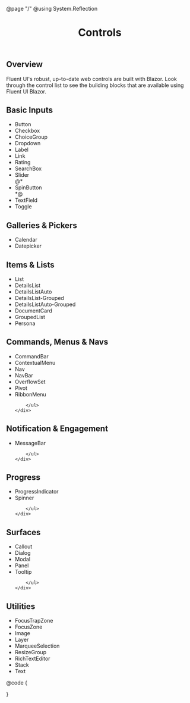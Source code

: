 ﻿@page "/"
@using System.Reflection

<header class="root">
    <h1 class="title">Controls</h1>
</header>
<div class="section" style="transition-delay: 0s;">
    <div id="overview" tabindex="-1">
        <h2 class="subHeading hiddenContent">Overview</h2>
    </div>
    <div class="content">
        <div class="ms-Markdown">
            <p>
                Fluent UI's robust, up-to-date web controls are built with Blazor. Look through the control list to see the building blocks that are available using Fluent UI Blazor.
            </p>
        </div>
    </div>
</div>

<div class="section" style="transition-delay: 0.05s;">
    <div class="sectionHeader">
        <h2 class="subHeading" id="basic-inputs">Basic Inputs</h2>
    </div>
    <div class="content">
        <ul class="uListFlex">
            <li class="uThird"><Link Href="ButtonsPage">Button</Link></li>
            <li class="uThird"><Link Href="CheckboxPage">Checkbox</Link></li>
            <li class="uThird"><Link Href="ChoiceGroupPage">ChoiceGroup</Link></li>
            <li class="uThird"><Link Href="DropdownPage">Dropdown</Link></li>
            <li class="uThird"><Link Href="LabelPage">Label</Link></li>
            <li class="uThird"><Link Href="LinkPage">Link</Link></li>
            <li class="uThird"><Link Href="RatingPage">Rating</Link></li>
            <li class="uThird"><Link Href="SearchBoxPage">SearchBox</Link></li>
            <li class="uThird"><Link Href="SliderPage">Slider</Link></li>
            @*<li class="uThird"><Link href="spinbutton">SpinButton</a></li>*@
            <li class="uThird"><Link Href="TextFieldPage">TextField</Link></li>
            <li class="uThird"><Link Href="TogglePage">Toggle</Link></li>
        </ul>
    </div>
</div>

<div class="section" style="transition-delay: 0.1s;">
    <div class="sectionHeader">
        <h2 class="subHeading" id="basic-inputs">Galleries & Pickers</h2>
    </div>
    <div class="content">
        <ul class="uListFlex">
            <li class="uThird"><Link Href="CalendarPage">Calendar</Link></li>
            <li class="uThird"><Link Href="DatePickerPage">Datepicker</Link></li>
        </ul>
    </div>
</div>
<div class="section" style="transition-delay: 0.15s;">
    <div class="sectionHeader">
        <h2 class="subHeading" id="basic-inputs">Items & Lists</h2>
    </div>
    <div class="content">
        <ul class="uListFlex">
            <li class="uThird"><Link Href="ListPage">List</Link></li>
            <li class="uThird"><Link Href="DetailsListPageBasic">DetailsList</Link></li>
            <li class="uThird"><Link Href="DetailsListAutoPage">DetailsListAuto</Link></li>
            <li class="uThird"><Link Href="DetailsListGroupedPage">DetailsList-Grouped</Link></li>
            <li class="uThird"><Link Href="DetailsListAutoGroupedPage">DetailsListAuto-Grouped</Link></li>
            <li class="uThird"><Link Href="DocumentCardPage">DocumentCard</Link></li>
            <li class="uThird"><Link Href="GroupedListPage">GroupedList</Link></li>
            <li class="uThird"><Link Href="PersonaPage">Persona</Link></li>
        </ul>
    </div>
</div>
<div class="section" style="transition-delay: 0.2s;">
    <div class="sectionHeader">
        <h2 class="subHeading" id="basic-inputs">Commands, Menus & Navs</h2>
    </div>
    <div class="content">
        <ul class="uListFlex">
            <li class="uThird"><Link Href="CommandBarPage">CommandBar</Link></li>
            <li class="uThird"><Link Href="ContextualMenuPage">ContextualMenu</Link></li>
            <li class="uThird"><Link Href="NavPage">Nav</Link></li>
            <li class="uThird"><Link Href="NavBarPage">NavBar</Link></li>
            <li class="uThird"><Link Href="OverflowSetPage">OverflowSet</Link></li>
            <li class="uThird"><Link Href="PivotPage">Pivot</Link></li>
            <li class="uThird"><Link Href="RibbonMenuPage">RibbonMenu</Link></li>

        </ul>
    </div>
</div>
<div class="section" style="transition-delay: 0.25s;">
    <div class="sectionHeader">
        <h2 class="subHeading" id="basic-inputs">Notification & Engagement</h2>
    </div>
    <div class="content">
        <ul class="uListFlex">
            <li class="uThird"><Link Href="MessageBarPage">MessageBar</Link></li>

        </ul>
    </div>
</div>
<div class="section" style="transition-delay: 0.3s;">
    <div class="sectionHeader">
        <h2 class="subHeading" id="basic-inputs">Progress</h2>
    </div>
    <div class="content">
        <ul class="uListFlex">
            <li class="uThird"><Link Href="ProgressIndicatorPage">ProgressIndicator</Link></li>
            <li class="uThird"><Link Href="SpinnerPage">Spinner</Link></li>

        </ul>
    </div>
</div>
<div class="section" style="transition-delay: 0.35s;">
    <div class="sectionHeader">
        <h2 class="subHeading" id="basic-inputs">Surfaces</h2>
    </div>
    <div class="content">
        <ul class="uListFlex">
            <li class="uThird"><Link Href="CalloutPage">Callout</Link></li>
            <li class="uThird"><Link Href="DialogPage">Dialog</Link></li>
            <li class="uThird"><Link Href="ModalPage">Modal</Link></li>
            <li class="uThird"><Link Href="PanelPage">Panel</Link></li>
            <li class="uThird"><Link Href="TooltipPage">Tooltip</Link></li>

        </ul>
    </div>
</div>
<div class="section" style="transition-delay: 0.4s;">
    <div class="sectionHeader">
        <h2 class="subHeading" id="basic-inputs">Utilities</h2>
    </div>
    <div class="content">
        <ul class="uListFlex">
            <li class="uThird"><Link Href="FocusTrapZonePage">FocusTrapZone</Link></li>
            <li class="uThird"><Link Href="FocusZonePage">FocusZone</Link></li>
            <li class="uThird"><Link Href="ImagePage">Image</Link></li>
            <li class="uThird"><Link Href="LayerPage">Layer</Link></li>
            <li class="uThird"><Link Href="MarqueeSelectionPage">MarqueeSelection</Link></li>
            <li class="uThird"><Link Href="ResizeGroupPage">ResizeGroup</Link></li>
            <li class="uThird"><Link Href="RichTextEditorPage">RichTextEditor</Link></li>
            <li class="uThird"><Link Href="StackPage">Stack</Link></li>
            <li class="uThird"><Link Href="TextPage">Text</Link></li>
        </ul>
    </div>
</div>

@code {

}
